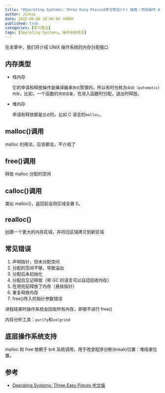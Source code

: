 ```yaml
---
title: "《Operating Systems: Three Easy Pieces》学习笔记(十) 插叙：内存操作 API"
author: Jinkai
date: 2022-06-08 10:00:00 +0800
published: true
categories: [学习笔记]
tags: [Operating Systems, 操作系统导论]
---
```


在本章中，我们将介绍 UNIX 操作系统的内存分配接口

## 内存类型

- 栈内存

  它的申请和释放操作是编译器来`隐式`管理的，所以有时也称为`自动（automatic）内存`。比如，一个函数的`局部变量`，在进入函数时分配，退出时释放。

- 堆内存

  申请和释放都是`显式`的，比如 C 语言的`malloc`。

## malloc()调用

malloc 的用法，应该都会，不介绍了

## free()调用

释放 malloc 分配的空间

## calloc()调用

类似 malloc()，返回前会将区域全置 0。

## realloc()

创建一个更大的内存区域，并将旧区域拷贝到新区域

## 常见错误

1. 声明指针，但未分配空间
2. 分配的空间不够，导致溢出
3. 分配后未初始化
4. 分配后忘记释放（带 GC 的语言可以自动回收内存）
5. 在用完前释放了内存（悬挂指针）
6. 重复释放内存
7. free()传入的指针参数错误

进程结束时操作系统会回收所有内存，即使不进行 free()

内存分析工具：`purify`和`valgrind`

## 底层操作系统支持

malloc 和 free 依赖于 brk 系统调用，用于改变程序分断(break)位置：堆结束位置。

## 参考

- [Operating Systems: Three Easy Pieces 中文版](https://pages.cs.wisc.edu/~remzi/OSTEP/Chinese/14.pdf)
